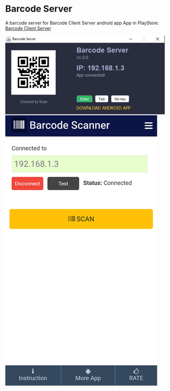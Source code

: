 # Barcode Server
A barcode server for Barcode Client Server android app
App in PlayStore: [Barcode Client Server](https://play.google.com/store/apps/details?id=com.learn24bd.barcode)

![Image description](preview.png)
![Image description](app.png)